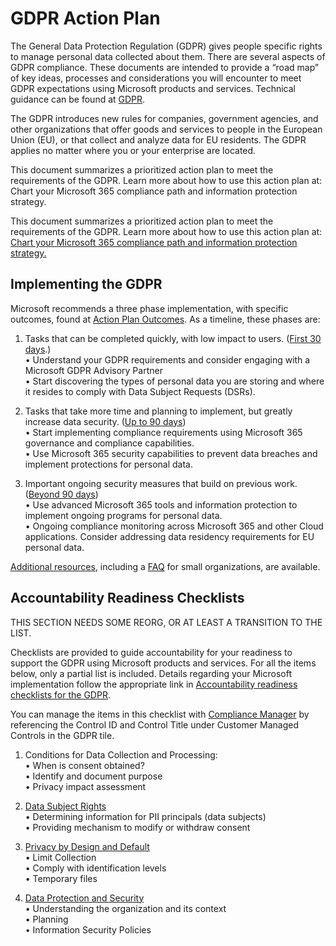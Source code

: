# GDPR Action Plan #

The General Data Protection Regulation (GDPR) gives people specific rights to manage personal data collected about them. There are several aspects of GDPR compliance. These documents are intended to provide a “road map” of key ideas, processes and considerations you will encounter to meet GDPR expectations using Microsoft products and services. Technical guidance can be found at [GDPR][GDPRlink].

The GDPR introduces new rules for companies, government agencies, and other organizations that offer goods and services to people in the European Union (EU), or that collect and analyze data for EU residents. The GDPR applies no matter where you or your enterprise are located.

This document summarizes a prioritized action plan to meet the requirements of the GDPR. Learn more about how to use this action plan at: Chart your Microsoft 365 compliance path and information protection strategy.

This document summarizes a prioritized action plan to meet the requirements of the GDPR. Learn more about how to use this action plan at: [Chart your Microsoft 365 compliance path and information protection strategy.][ChartCompliance]

## Implementing the GDPR ##

Microsoft recommends a three phase implementation, with specific outcomes, found at [Action Plan Outcomes][APOutcomes]. As a timeline, these phases are:  
1.	Tasks that can be completed quickly, with low impact to users. ([First 30 days][30days].)  
 •	Understand your GDPR requirements and consider engaging with a Microsoft GDPR Advisory Partner  
 •	Start discovering the types of personal data you are storing and where it resides to comply with Data Subject Requests (DSRs).

2.	Tasks that take more time and planning to implement, but greatly increase data security. ([Up to 90 days][upto90days])  
 •	Start implementing compliance requirements using Microsoft 365 governance and compliance capabilities.  
 •	Use Microsoft 365 security capabilities to prevent data breaches and implement protections for personal data.

3. Important ongoing security measures that build on previous work. ([Beyond 90 days][beyond90days])  
 • Use advanced Microsoft 365 tools and information protection to implement ongoing programs for personal data.  
 • Ongoing compliance monitoring across Microsoft 365 and other Cloud applications. Consider addressing data residency requirements for EU personal data.

[Additional resources][addResources], including a [FAQ][FAQ] for small organizations, are available.

## Accountability Readiness Checklists ##

THIS SECTION NEEDS SOME REORG, OR AT LEAST A TRANSITION TO THE LIST.

Checklists are provided to guide accountability for your readiness to support the GDPR using Microsoft products and services. For all the items below, only a partial list is included. Details regarding your Microsoft implementation follow the appropriate link in [Accountability readiness checklists for the GDPR][accReadiness].

You can manage the items in this checklist with [Compliance Manager][complMgr] by referencing the Control ID and Control Title under Customer Managed Controls in the GDPR tile.

1. Conditions for Data Collection and Processing:  
 • When is consent obtained?  
 • Identify and document purpose  
 • Privacy impact assessment

2. [Data Subject Rights][dataSubRts]  
 • Determining information for PII principals (data subjects)  
 • Providing mechanism to modify or withdraw consent

3. [Privacy by Design and Default][privacyDD]  
 • Limit Collection  
 • Comply with identification levels  
 • Temporary files

4. [Data Protection and Security][dataProSec]  
 • Understanding the organization and its context  
 • Planning  
 • Information Security Policies


[GDPRlink]: https://docs.microsoft.com/en-us/microsoft-365/compliance/gdpr?toc=/microsoft-365/enterprise/toc.json
[ChartCompliance]: https://myignite.techcommunity.microsoft.com/sessions/65720?source=sessions
[APOutcomes]: https://docs.microsoft.com/en-us/microsoft-365/compliance/gdpr-action-plan#action-plan-outcomes
[30days]: https://docs.microsoft.com/en-us/microsoft-365/compliance/gdpr-action-plan#30-days--powerful-quick-wins
[upto90days]: https://docs.microsoft.com/en-us/microsoft-365/compliance/gdpr-action-plan#90-days--enhanced-protections
[beyond90days]: https://docs.microsoft.com/en-us/microsoft-365/compliance/gdpr-action-plan#beyond-90-days--ongoing-security-data-governance-and-reporting
[addResources]: https://docs.microsoft.com/en-us/microsoft-365/compliance/gdpr-action-plan#learn-more
[FAQ]: https://ico.org.uk/for-organisations/business/guide-to-the-general-data-protection-regulation-gdpr-faqs/
[accReadiness]: https://docs.microsoft.com/en-us/microsoft-365/compliance/gdpr-arc-office365
[intro]: https://docs.microsoft.com/en-us/microsoft-365/compliance/gdpr-arc-office365#1-introduction
[complMgr]: https://servicetrust.microsoft.com/ComplianceManager
[dataSubRts]: https://docs.microsoft.com/en-us/microsoft-365/compliance/gdpr-arc-office365#3-rights-of-data-subjects
[privacyDD]: https://docs.microsoft.com/en-us/microsoft-365/compliance/gdpr-arc-office365#4-privacy-by-design-and-default
[dataProSec]: https://docs.microsoft.com/en-us/microsoft-365/compliance/gdpr-arc-office365#5-data-protection--security